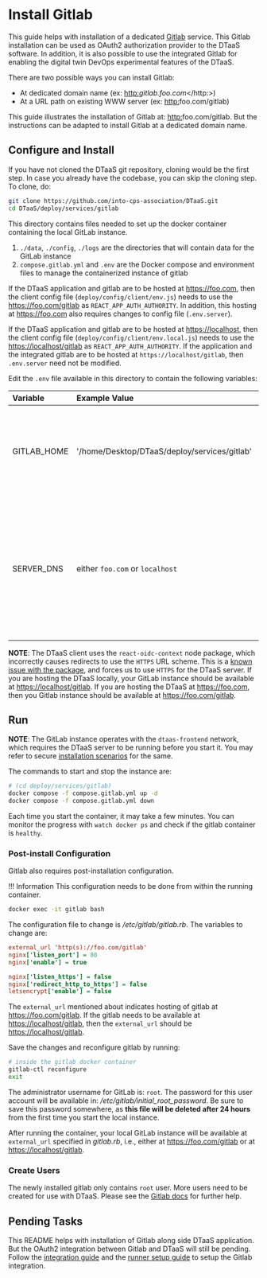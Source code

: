 # Install Gitlab

This guide helps with installation of a dedicated
[Gitlab](https://gitlab.com) service. This Gitlab installation can be used
as OAuth2 authorization provider to the DTaaS software.
In addition, it is also possible to use the integrated Gitlab for
enabling the digital twin DevOps experimental features of the DTaaS.

There are two possible ways you can install Gitlab:

* At dedicated domain name (ex: <http:>_gitlab.foo.com_</http:>)
* At a URL path on existing WWW server (ex: <http:>foo.com/gitlab</http>)

This guide illustrates the installation of Gitlab at:
<http:>foo.com/gitlab</http>. But the instructions can be
adapted to install Gitlab at a dedicated domain name.

## Configure and Install

If you have not cloned the DTaaS git repository, cloning would be
the first step.
In case you already have the codebase, you can skip the cloning step.
To clone, do:

```bash
git clone https://github.com/into-cps-association/DTaaS.git
cd DTaaS/deploy/services/gitlab
```

This directory contains files
needed to set up the docker container containing the local GitLab instance.

1. `./data`, `./config`, `./logs` are the directories that will contain data for
   the GitLab instance
1. `compose.gitlab.yml` and `.env` are the Docker compose and environment files
   to manage the containerized instance of gitlab

If the DTaaS application and gitlab are to be hosted at <https://foo.com>, then
the client config file (`deploy/config/client/env.js`)
needs to use the <https://foo.com/gitlab> as `REACT_APP_AUTH_AUTHORITY`.
In addition, this hosting at <https://foo.com> also requires changes to
config file (`.env.server`).

If the DTaaS application and gitlab are to be hosted at <https://localhost>, then
the client config file (`deploy/config/client/env.local.js`)
needs to use the <https://localhost/gitlab> as `REACT_APP_AUTH_AUTHORITY`.
If the application and the integrated gitlab are to be hosted at
`https://localhost/gitlab`, then `.env.server` need not be modified.

Edit the `.env` file available in this directory to contain the following variables:

| Variable    | Example Value                                | Explanation                                                                                                                  |
| :---------- | :------------------------------------------- | :--------------------------------------------------------------------------------------------------------------------------- |
| GITLAB_HOME | '/home/Desktop/DTaaS/deploy/services/gitlab' | Full path to the DTaaS gitlab directory. This is an absolute path with no trailing slash.                                    |
| SERVER_DNS  | either `foo.com` or `localhost`                               | The server DNS, if you are deploying with a dedicated server. Remember not use _http(s)_ at the beginning of the DNS string. |

**NOTE**: The DTaaS client uses the `react-oidc-context` node package, which
incorrectly causes redirects to use the `HTTPS` URL scheme. This is a
[known issue with the package](https://github.com/authts/react-oidc-context/issues/1288),
and forces us to use `HTTPS` for the DTaaS server. If you are hosting the DTaaS
locally, your GitLab instance should be available at <https://localhost/gitlab>.
If you are hosting the DTaaS at <https://foo.com>, then you Gitlab instance
should be available at <https://foo.com/gitlab>.

## Run

**NOTE**: The GitLab instance operates with the `dtaas-frontend` network, which
requires the DTaaS server to be running before you start it. You may refer to secure
[installation scenarios](../overview.md) for the same.

The commands to start and stop the instance are:

```bash
# (cd deploy/services/gitlab)
docker compose -f compose.gitlab.yml up -d
docker compose -f compose.gitlab.yml down
```

Each time you start the container, it may take a few minutes. You can monitor
the progress with `watch docker ps` and check if the gitlab container is
`healthy`.

### Post-install Configuration

Gitlab also requires post-installation configuration.

!!! Information
    <!-- markdownlint-disable-file MD013 -->
    This configuration needs to be done from within the running container.

```bash
docker exec -it gitlab bash
```

The configuration file to change is _/etc/gitlab/gitlab.rb_.
The variables to change are:

```ini
external_url 'http(s)://foo.com/gitlab'
nginx['listen_port'] = 80
nginx['enable'] = true

nginx['listen_https'] = false
nginx['redirect_http_to_https'] = false
letsencrypt['enable'] = false
```

The `external_url` mentioned about indicates hosting of gitlab at
<https://foo.com/gitlab>.
If the gitlab needs to be available at <https://localhost/gitlab>, then
the `external_url` should be <https://localhost/gitlab>.

Save the changes and reconfigure gitlab by running:

```bash
# inside the gitlab docker container
gitlab-ctl reconfigure
exit
```

The administrator username for GitLab is: `root`. The password for this user
account will be available in: _/etc/gitlab/initial_root_password_. Be sure to
save this password somewhere, as **this file will be deleted after 24 hours**
from the first time you start the local instance.

After running the container, your local GitLab instance will be available at
`external_url` specified in _gitlab.rb_, i.e., either at
<https://foo.com/gitlab> or at <https://localhost/gitlab>.

### Create Users

The newly installed gitlab only contains `root` user. More users need
to be created for use with DTaaS. Please see the
[Gitlab docs](https://docs.gitlab.com/ee/user/profile/account/create_accounts.html)
for further help.

## Pending Tasks

This README helps with installation of Gitlab along side DTaaS application.
But the OAuth2 integration between Gitlab and DTaaS will still be pending.
Follow the [integration guide](integration.md) and the
[runner setup guide](runner.md) to setup the Gitlab integration.
